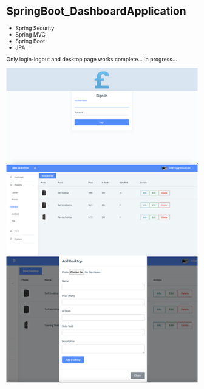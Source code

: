 # SpringBoot_DashboardApplication
* Spring Security
* Spring MVC
* Spring Boot
* JPA

Only login-logout and desktop page works complete... In progress...

![](src/main/resources/static/screnshots/ss1.png)
![](src/main/resources/static/screnshots/ss2.png)
![](src/main/resources/static/screnshots/ss3.png)
